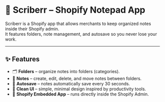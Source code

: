 # 📓 Scriberr – Shopify Notepad App

Scriberr is a Shopify app that allows merchants to keep organized notes inside their Shopify admin.  
It features folders, note management, and autosave so you never lose your work.

---

## ✨ Features
- 🗂 **Folders** – organize notes into folders (categories).  
- 📝 **Notes** – create, edit, delete, and move notes between folders.  
- 💾 **Autosave** – notes automatically save every 30 seconds.  
- 🎨 **Clean UI** – simple, minimal design inspired by productivity tools.  
- 🔗 **Shopify Embedded App** – runs directly inside the Shopify Admin.
